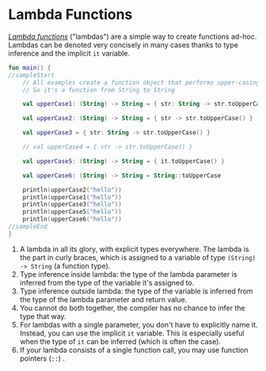 # Lambda Functions

[*Lambda functions*](https://kotlinlang.org/docs/reference/lambdas.html) ("lambdas") are a simple way to create functions ad-hoc. Lambdas can be denoted very concisely in many cases thanks to type inference and the implicit `it` variable.

<div class="language-kotlin" theme="idea" data-min-compiler-version="1.3">

```kotlin
fun main() {
//sampleStart
    // All examples create a function object that performs upper-casing.
    // So it's a function from String to String

    val upperCase1: (String) -> String = { str: String -> str.toUpperCase() } // 1

    val upperCase2: (String) -> String = { str -> str.toUpperCase() }         // 2

    val upperCase3 = { str: String -> str.toUpperCase() }                     // 3

    // val upperCase4 = { str -> str.toUpperCase() }                          // 4

    val upperCase5: (String) -> String = { it.toUpperCase() }                 // 5

    val upperCase6: (String) -> String = String::toUpperCase                  // 6

    println(upperCase2("hello"))
    println(upperCase1("hello"))
    println(upperCase3("hello"))
    println(upperCase5("hello"))
    println(upperCase6("hello"))
//sampleEnd
}
```

</div>

1. A lambda in all its glory, with explicit types everywhere. The lambda is the part in curly braces, which is assigned to a variable of type `(String) -> String` (a function type).
2. Type inference inside lambda: the type of the lambda parameter is inferred from the type of the variable it's assigned to.
3. Type inference outside lambda: the type of the variable is inferred from the type of the lambda parameter and return value.
4. You cannot do both together, the compiler has no chance to infer the type that way.
5. For lambdas with a single parameter, you don't have to explicitly name it. Instead, you can use the implicit `it` variable. This is especially useful when the type of `it` can be inferred (which is often the case).
6. If your lambda consists of a single function call, you may use function pointers (`::`) .
